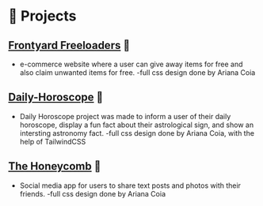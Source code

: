 # 🧪 Projects

## [Frontyard Freeloaders](https://github.com/CarlyGallagher/front-yard) 🔗
- e-commerce website where a user can give away items for free and also claim unwanted items for free.
-full css design done by Ariana Coia

## [Daily-Horoscope](https://github.com/izbeloro/Daily-Horoscope) 🔗
- Daily Horoscope project was made to inform a user of their daily horoscope, display a fun fact about their astrological sign, and show an intersting astronomy fact. 
-full css design done by Ariana Coia, with the help of TailwindCSS

## [The Honeycomb](https://github.com/CarlyGallagher/the-honey-comb) 🔗
- Social media app for users to share text posts and photos with their friends. 
-full css design done by Ariana Coia
